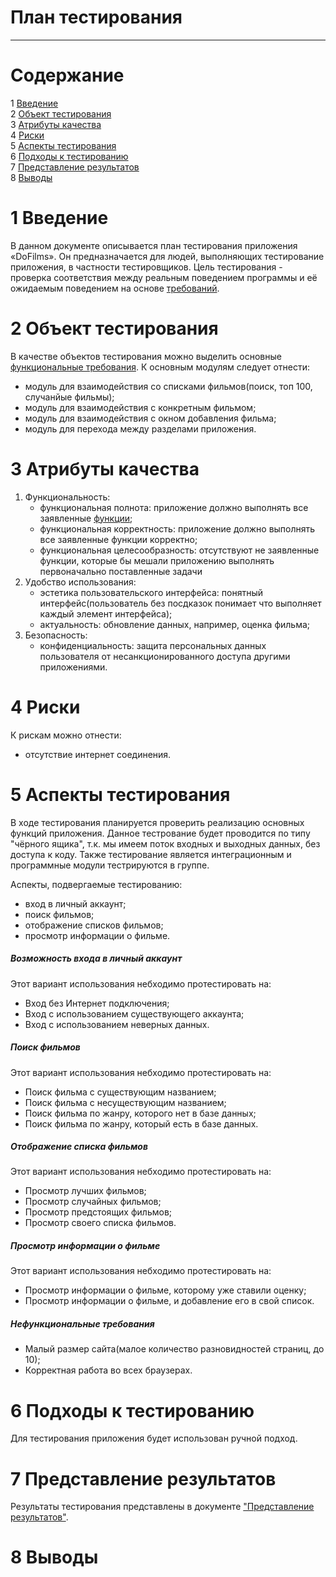 # План тестирования
---


# Cодержание
1 [Введение](#introduction)  
2 [Объект тестирования](#items)  
3 [Атрибуты качества](#quality)  
4 [Риски](#risk)  
5 [Аспекты тестирования](#features)  
6 [Подходы к тестированию](#approach)  
7 [Представление результатов](#pass)  
8 [Выводы](#conclusion)  

<a name="introduction"/>

# 1 Введение

В данном документе описывается план тестирования приложения «DoFilms». Он предназначается для людей, выполняющих тестирование приложения, в частности тестировщиков. Цель тестирования - проверка соответствия между реальным поведением программы и её ожидаемым поведением на основе [требований](../Documentation/SRS.md).

<a name="items"/>

# 2 Объект тестирования

В качестве объектов тестирования можно выделить основные [функциональные требования](../Documentation/SRS.md). К основным модулям следует отнести: 
* модуль для взаимодействия со списками фильмов(поиск, топ 100, случанйые фильмы); 
* модуль для взаимодействия с конкретным фильмом;
* модуль для взаимодействия с окном добавления фильма;
* модуль для перехода между разделами приложения. 

<a name="quality"/>

# 3 Атрибуты качества

1. Функциональность:
    - функциональная полнота: приложение должно выполнять все заявленные [функции](../Documentation/SRS.md);
    - функциональная корректность: приложение должно выполнять все заявленные функции корректно;
    - функциональная целесообразность: отсутствуют не заявленные функции, которые бы мешали приложению выполнять первоначально поставленные задачи
2. Удобство использования:
    - эстетика пользовательского интерфейса: понятный интерфейс(пользователь без посдказок понимает что выполняет каждый элемент интерфейса);
    - актуальность: обновление данных, например, оценка фильма;
3. Безопасность:
    - конфиденциальность: защита персональных данных пользователя от несанкционированного доступа другими приложениями.


<a name="risk"/>

# 4 Риски

К рискам можно отнести:  
* отсутствие интернет соединения.

<a name="features"/>

# 5 Аспекты тестирования

В ходе тестирования планируется проверить реализацию основных функций приложения. Данное тестрование будет проводится по типу "чёрного ящика", т.к. мы имеем поток входных и выходных данных, без доступа к коду. Также тестирование является интеграционным и программные модули тестрируются в группе.

Аспекты, подвергаемые тестированию:  
* вход в личный аккаунт;  
* поиск фильмов;
* отображение списков фильмов;
* просмотр информации о фильме.

##### Возможность входа в личный аккаунт
Этот вариант использования небходимо протестировать на:
* Вход без Интернет подключения;
* Вход с использованием существующего аккаунта;
* Вход с использованием неверных данных.

##### Поиск фильмов
Этот вариант использования небходимо протестировать на:
* Поиск фильма с существующим названием;
* Поиск фильма с несуществующим названием;
* Поиск фильма по жанру, которого нет в базе данных;
* Поиск фильма по жанру, который есть в базе данных.

##### Отображение списка фильмов
Этот вариант использования небходимо протестировать на:
* Просмотр лучших фильмов;
* Просмотр случайных фильмов;
* Просмотр предстоящих фильмов;
* Просмотр своего списка фильмов.

##### Просмотр информации о фильме
Этот вариант использования небходимо протестировать на:
* Просмотр информации о фильме, которому уже ставили оценку;
* Просмотр информации о фильме, и добавление его в свой список.

##### Нефункциональные требования
	
* Малый размер сайта(малое количество разновидностей страниц, до 10);
* Корректная работа во всех браузерах.

<a name="approach"/>

# 6 Подходы к тестированию

Для тестирования приложения будет использован ручной подход.

<a name="pass"/>

# 7 Представление результатов

Результаты тестирования представлены в документе ["Представление результатов"](../Testing/TestResults.md).

<a name="conclusion"/>

# 8 Выводы


